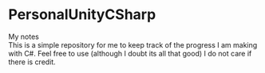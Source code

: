 # PersonalUnityCSharp
My notes <br />
This is a simple repository for me to keep track of the progress I am making with C#.
Feel free to use (although I doubt its all that good) I do not care if there is credit.
